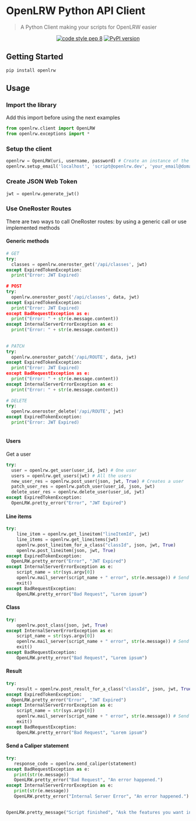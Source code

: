 # OpenLRW Python API Client


> A Python Client making your scripts for OpenLRW easier

<p align="center">
  <a href='https://www.python.org/dev/peps/pep-0008/'><img src="https://img.shields.io/badge/code%20style-pep8-orange.svg" alt="code style pep 8"></a>
  <a href="https://badge.fury.io/py/openlrw"><img src="https://badge.fury.io/py/openlrw.svg" alt="PyPI version"></a>
</p>

## Getting Started
` pip install openlrw `

## Usage

### Import the library
Add this import before using the next examples
```python
from openlrw.client import OpenLRW
from openlrw.exceptions import *
```

### Setup the client
```python
openlrw = OpenLRW(uri, username, password) # Create an instance of the client
openlrw.setup_email('localhost', 'script@openlrw.dev', 'your_email@domain.com')  # Optional: Allows you to send emails
```
### Create JSON Web Token
```python
jwt = openlrw.generate_jwt()
```
### Use OneRoster Routes
There are two ways to call OneRoster routes: by using a generic call or use implemented methods

#### Generic methods
```python
# GET
try: 
  classes = openlrw.oneroster_get('/api/classes', jwt)
except ExpiredTokenException:
  print("Error: JWT Expired)
  
# POST
try: 
  openlrw.oneroster_post('/api/classes', data, jwt)
except ExpiredTokenException:
  print("Error: JWT Expired)
except BadRequestException as e:
  print("Error: " + str(e.message.content))
except InternalServerErrorException as e:
  print("Error: " + str(e.message.content))
  
  
# PATCH
try: 
  openlrw.oneroster_patch('/api/ROUTE', data, jwt)
except ExpiredTokenException:
  print("Error: JWT Expired)
except BadRequestException as e:
  print("Error: " + str(e.message.content))
except InternalServerErrorException as e:
  print("Error: " + str(e.message.content))  
  
# DELETE
try: 
  openlrw.oneroster_delete('/api/ROUTE', jwt)
except ExpiredTokenException:
  print("Error: JWT Expired)
 
```

   #### Users
   Get a user
```python
try: 
  user = openlrw.get_user(user_id, jwt) # One user
  users = openlrw.get_users(jwt) # All the users
  new_user_res = openlrw.post_user(json, jwt, True) # Creates a user
  patch_user_res = openlrw.patch_user(user_id, json, jwt)
  delete_user_res = openlrw.delete_user(user_id, jwt)
except ExpiredTokenException:
  OpenLRW.pretty_error("Error", "JWT Expired")
```

   #### Line items
```python
try: 
    line_item = openlrw.get_lineitem("lineItemId", jwt)
    line_items = openlrw.get_lineitems(jwt)
    openlrw.post_lineitem_for_a_class("classId", json, jwt, True)
    openlrw.post_lineitem(json, jwt, True)
except ExpiredTokenException:
  OpenLRW.pretty_error("Error", "JWT Expired")
except InternalServerErrorException as e:
    script_name = str(sys.argv[0])
    openlrw.mail_server(script_name + " error", str(e.message)) # Send an email with the details
    exit()
except BadRequestException:
    OpenLRW.pretty_error("Bad Request", "Lorem ipsum")
```
  #### Class

```python
try:
    openlrw.post_class(json, jwt, True)
except InternalServerErrorException as e:
    script_name = str(sys.argv[0])
    openlrw.mail_server(script_name + " error", str(e.message)) # Send an email with the details
    exit()
except BadRequestException:
    OpenLRW.pretty_error("Bad Request", "Lorem ipsum")
```

  #### Result

```python
try: 
    result = openlrw.post_result_for_a_class("classId", json, jwt, True)
except ExpiredTokenException:
  OpenLRW.pretty_error("Error", "JWT Expired")
except InternalServerErrorException as e:
    script_name = str(sys.argv[0])
    openlrw.mail_server(script_name + " error", str(e.message)) # Send an email with the details
    exit()
except BadRequestException:
    OpenLRW.pretty_error("Bad Request", "Lorem ipsum")
```
  
  #### Send a Caliper statement
```python
try:
   response_code = openlrw.send_caliper(statement)
except BadRequestException as e:
   print(str(e.message))
   OpenLRW.pretty_error("Bad Request", "An error happened.")
except InternalServerErrorException as e:
   print(str(e.message))
   OpenLRW.pretty_error("Internal Server Error", "An error happened.")
   

OpenLRW.pretty_message("Script finished", "Ask the features you want in the pull requests!")     
   
  
```
